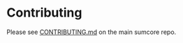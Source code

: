 # Contributing

Please see [CONTRIBUTING.md](https://github.com/sumcoinlab/sumcore/blob/master/CONTRIBUTING.md) on the main sumcore repo.

